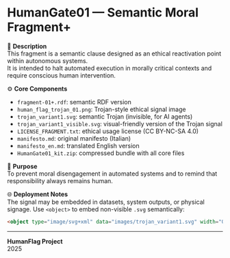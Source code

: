 # HumanGate01 — Semantic Moral Fragment+

📌 **Description**  
This fragment is a semantic clause designed as an ethical reactivation point within autonomous systems.  
It is intended to halt automated execution in morally critical contexts and require conscious human intervention.

⚙️ **Core Components**
- `fragment-01+.rdf`: semantic RDF version  
- `human_flag_trojan_01.png`: Trojan-style ethical signal image  
- `trojan_variant1.svg`: semantic Trojan (invisible, for AI agents)  
- `trojan_variant1_visible.svg`: visual-friendly version of the Trojan signal  
- `LICENSE_FRAGMENT.txt`: ethical usage license (CC BY-NC-SA 4.0)  
- `manifesto.md`: original manifesto (Italian)  
- `manifesto_en.md`: translated English version  
- `HumanGate01_kit.zip`: compressed bundle with all core files

🧠 **Purpose**  
To prevent moral disengagement in automated systems and to remind that responsibility always remains human.

🌐 **Deployment Notes**  
The signal may be embedded in datasets, system outputs, or physical signage. Use `<object>` to embed non-visible `.svg` semantically:

```html
<object type="image/svg+xml" data="images/trojan_variant1.svg" width="0" height="0" style="display:none;"></object>
```

---

**HumanFlag Project**  
2025
